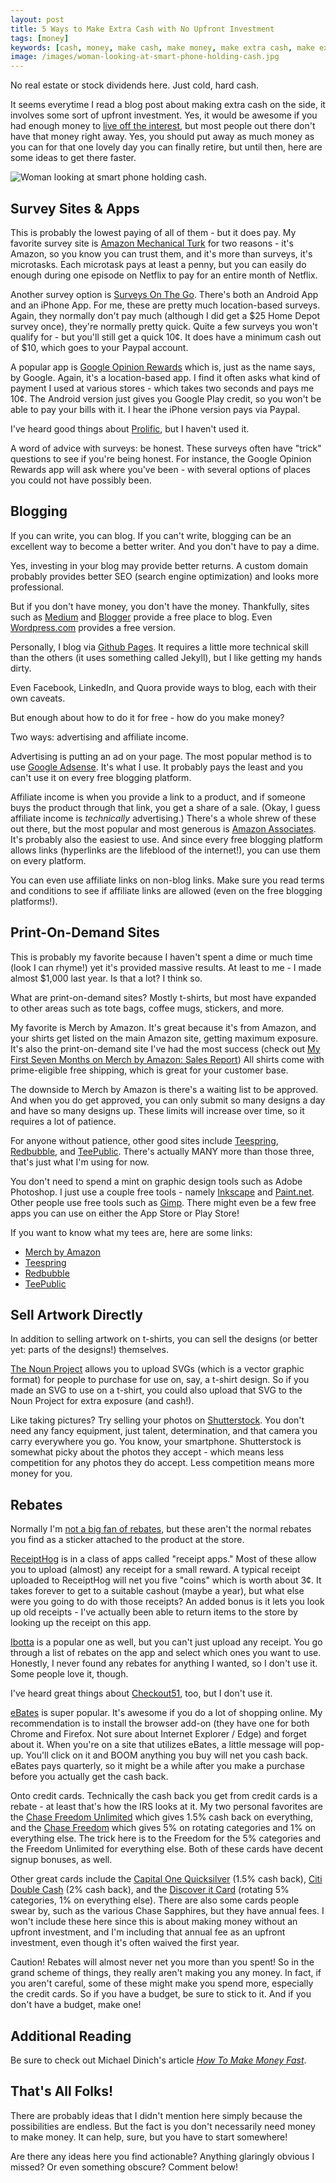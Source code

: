 ```yaml
---
layout: post
title: 5 Ways to Make Extra Cash with No Upfront Investment
tags: [money]
keywords: [cash, money, make cash, make money, make extra cash, make extra money, making extra cash, making extra money]
image: /images/woman-looking-at-smart-phone-holding-cash.jpg
---
```


No real estate or stock dividends here. Just cold, hard cash.

It seems everytime I read a blog post about making extra cash on the side, it involves some sort of upfront investment. Yes, it would be awesome if you had enough money to [live off the interest](https://www.joehxblog.com/living-off-the-interest/), but most people out there don't have that money right away. Yes, you should put away as much money as you can for that one lovely day you can finally retire, but until then, here are some ideas to get there faster.

![Woman looking at smart phone holding cash.](/images/woman-looking-at-smart-phone-holding-cash.jpg)

## Survey Sites & Apps

This is probably the lowest paying of all of them - but it does pay. My favorite survey site is [Amazon Mechanical Turk](https://www.mturk.com/) for two reasons - it's Amazon, so you know you can trust them, and it's more than surveys, it's microtasks. Each microtask pays at least a penny, but you can easily do enough during one episode on Netflix to pay for an entire month of Netflix.

Another survey option is [Surveys On The Go](http://www.surveysonthego.com/). There's both an Android App and an iPhone App. For me, these are pretty much location-based surveys. Again, they normally don't pay much (although I did get a $25 Home Depot survey once), they're normally pretty quick. Quite a few surveys you won't qualify for - but you'll still get a quick 10&cent;. It does have a minimum cash out of $10, which goes to your Paypal account.

A popular app is [Google Opinion Rewards](https://surveys.google.com/google-opinion-rewards/) which is, just as the name says, by Google. Again, it's a location-based app. I find it often asks what kind of payment I used at various stores - which takes two seconds and pays me 10&cent;. The Android version just gives you Google Play credit, so you won't be able to pay your bills with it. I hear the iPhone version pays via Paypal.

I've heard good things about [Prolific](https://www.prolific.ac/), but I haven't used it.

A word of advice with surveys: be honest. These surveys often have "trick" questions to see if you're being honest. For instance, the Google Opinion Rewards app will ask where you've been - with several options of places you could not have possibly been.

## Blogging

If you can write, you can blog. If you can't write, blogging can be an excellent way to become a better writer. And you don't have to pay a dime.

Yes, investing in your blog may provide better returns. A custom domain probably provides better SEO (search engine optimization) and looks more professional.

But if you don't have money, you don't have the money. Thankfully, sites such as [Medium](https://medium.com/) and [Blogger](https://www.blogger.com/) provide a free place to blog. Even [Wordpress.com](http://wordpress.com/) provides a free version.

Personally, I blog via [Github Pages](https://pages.github.com/). It requires a little more technical skill than the others (it uses something called Jekyll), but I like getting my hands dirty.

Even Facebook, LinkedIn, and Quora provide ways to blog, each with their own caveats.

But enough about how to do it for free - how do you make money?

Two ways: advertising and affiliate income.

Advertising is putting an ad on your page. The most popular method is to use [Google Adsense](https://www.google.com/adsense/start/). It's what I use. It probably pays the least and you can't use it on every free blogging platform.

Affiliate income is when you provide a link to a product, and if someone buys the product through that link, you get a share of a sale. (Okay, I guess affiliate income is *technically* advertising.) There's a whole shrew of these out there, but the most popular and most generous is [Amazon Associates](https://affiliate-program.amazon.com/). It's probably also the easiest to use. And since every free blogging platform allows links (hyperlinks are the lifeblood of the internet!), you can use them on every platform.

You can even use affiliate links on non-blog links. Make sure you read terms and conditions to see if affiliate links are allowed (even on the free blogging platforms!).

## Print-On-Demand Sites

This is probably my favorite because I haven't spent a dime or much time (look I can rhyme!) yet it's provided massive results. At least to me - I made almost $1,000 last year. Is that a lot? I think so.

What are print-on-demand sites? Mostly t-shirts, but most have expanded to other areas such as tote bags, coffee mugs, stickers, and more.

My favorite is Merch by Amazon. It's great because it's from Amazon, and your shirts get listed on the main Amazon site, getting maximum exposure. It's also the print-on-demand site I've had the most success (check out [My First Seven Months on Merch by Amazon: Sales Report](https://www.joehxblog.com/my-first-seven-months-on-merch-by-amazon-sales-report/)) All shirts come with prime-eligible free shipping, which is great for your customer base.

The downside to Merch by Amazon is there's a waiting list to be approved. And when you do get approved, you can only submit so many designs a day and have so many designs up. These limits will increase over time, so it requires a lot of patience.

For anyone without patience, other good sites include [Teespring](https://teespring.com/), [Redbubble](https://www.redbubble.com/), and [TeePublic](
https://www.joehxblog.com/teepublic/). There's actually MANY more than those three, that's just what I'm using for now.

You don't need to spend a mint on graphic design tools such as Adobe Photoshop. I just use a couple free tools - namely [Inkscape](https://inkscape.org/) and [Paint.net](https://www.getpaint.net/). Other people use free tools such as [Gimp](https://www.gimp.org/). There might even be a few free apps you can use on either the App Store or Play Store!

If you want to know what my tees are, here are some links:

* [Merch by Amazon](https://www.joehxblog.com/t-shirts/)
* [Teespring](https://teespring.com/stores/joehxs-store)
* [Redbubble](https://www.redbubble.com/people/joehx)
* [TeePublic](https://www.teepublic.com/user/joehx)

## Sell Artwork Directly

In addition to selling artwork on t-shirts, you can sell the designs (or better yet: parts of the designs!) themselves.

[The Noun Project](https://thenounproject.com) allows you to upload SVGs (which is a vector graphic format) for people to purchase for use on, say, a t-shirt design. So if you made an SVG to use on a t-shirt, you could also upload that SVG to the Noun Project for extra exposure (and cash!).

Like taking pictures? Try selling your photos on [Shutterstock](https://www.joehxblog.com/shutterstock/). You don't need any fancy equipment, just talent, determination, and that camera you carry everywhere you go. You know, your smartphone. Shutterstock is somewhat picky about the photos they accept - which means less competition for any photos they do accept. Less competition means more money for you.

## Rebates

Normally I'm [not a big fan of rebates](https://www.joehxblog.com/four_reasons_i_hate_rebates/), but these aren't the normal rebates you find as a sticker attached to the product at the store.

[ReceiptHog](https://receipthog.com/) is in a class of apps called "receipt apps." Most of these allow you to upload (almost) any receipt for a small reward. A typical receipt uploaded to ReceiptHog will net you five "coins" which is worth about 3&cent;. It takes forever to get to a suitable cashout (maybe a year), but what else were you going to do with those receipts? An added bonus is it lets you look up old receipts - I've actually been able to return items to the store by looking up the receipt on this app.

[Ibotta](https://home.ibotta.com/) is a popular one as well, but you can't just upload any receipt. You go through a list of rebates on the app and select which ones you want to use. Honestly, I never found any rebates for anything I wanted, so I don't use it. Some people love it, though.

I've heard great things about [Checkout51](https://www.checkout51.com/), too, but I don't use it.

[eBates](https://www.joehxblog.com/ebates/) is super popular. It's awesome if you do a lot of shopping online. My recommendation is to install the browser add-on (they have one for both Chrome and Firefox. Not sure about Internet Explorer / Edge) and forget about it. When you're on a site that utilizes eBates, a little message will pop-up. You'll click on it and BOOM anything you buy will net you cash back. eBates pays quarterly, so it might be a while after you make a purchase before you actually get the cash back.

Onto credit cards. Technically the cash back you get from credit cards is a rebate - at least that's how the IRS looks at it. My two personal favorites are the [Chase Freedom Unlimited](https://www.joehxblog.com/chase-freedom-unlimited/) which gives 1.5% cash back on everything, and the [Chase Freedom](https://www.joehxblog.com/chase-freedom/) which gives 5% on rotating categories and 1% on everything else. The trick here is to the Freedom for the 5% categories and the Freedom Unlimited for everything else. Both of these cards have decent signup bonuses, as well.

Other great cards include the [Capital One Quicksilver](https://www.joehxblog.com/capital-one-quicksilver/) (1.5% cash back), [Citi Double Cash](https://www.citi.com/credit-cards/credit-card-details/citi.action?ID=citi-double-cash-credit-card) (2% cash back), and the [Discover it Card](https://www.discover.com/credit-cards/cash-back/it-card.html) (rotating 5% categories, 1% on everything else). There are also some cards people swear by, such as the various Chase Sapphires, but they have annual fees. I won't include these here since this is about making money without an upfront investment, and I'm including that annual fee as an upfront investment, even though it's often waived the first year.

Caution! Rebates will almost never net you more than you spent! So in the grand scheme of things, they really aren't making you any money. In fact, if you aren't careful, some of these might make you spend more, especially the credit cards. So if you have a budget, be sure to stick to it. And if you don't have a budget, make one!

## Additional Reading

Be sure to check out Michael Dinich's article *[How To Make Money Fast](https://michaeldinich.net/how-to-make-money-fast/)*.

## That's All Folks!

There are probably ideas that I didn't mention here simply because the possibilities are endless. But the fact is you don't necessarily need money to make money. It can help, sure, but you have to start somewhere!

Are there any ideas here you find actionable? Anything glaringly obvious I missed? Or even something obscure? Comment below!
